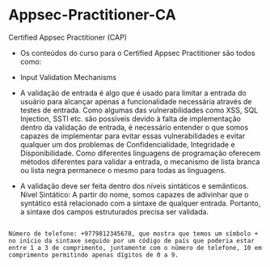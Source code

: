 # Appsec-Practitioner-CA
Certified Appsec Practitioner (CAP)

* Os conteúdos do curso para o Certified Appsec Practitioner são todos como:
* Input Validation Mechanisms


* A validação de entrada é algo que é usado para limitar a entrada do usuário para alcançar apenas a funcionalidade necessária através de testes de entrada. Como algumas das vulnerabilidades como XSS, SQL Injection, SSTI etc. são possíveis devido à falta de implementação dentro da validação de entrada, é necessário entender o que somos capazes de implementar para evitar essas vulnerabilidades e evitar qualquer um dos problemas de Confidencialidade, Integridade e Disponibilidade. Como diferentes linguagens de programação oferecem métodos diferentes para validar a entrada, o mecanismo de lista branca ou lista negra permanece o mesmo para todas as linguagens. 


* A validação deve ser feita dentro dos níveis sintáticos e semânticos. 
Nível Sintático: A partir do nome, somos capazes de adivinhar que o syntático está relacionado com a sintaxe de qualquer entrada. Portanto, a sintaxe dos campos estruturados precisa ser validada. 

````Por exemplo:

Número de telefone: +9779812345678, que mostra que temos um símbolo + no início da sintaxe seguido por um código de país que poderia estar entre 1 a 3 de comprimento, juntamente com o número de telefone, 10 em comprimento permitindo apenas dígitos de 0 a 9. 
````